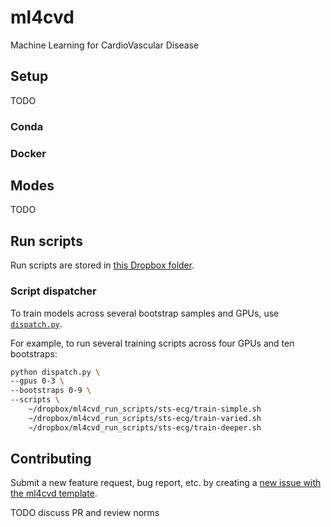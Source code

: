 # ml4cvd
Machine Learning for CardioVascular Disease

## Setup
TODO

### Conda

### Docker

## Modes
TODO

## Run scripts
Run scripts are stored in [this Dropbox folder](https://www.dropbox.com/sh/hjz7adj01x1erfs/AABnZifp1mUqs7Z_26zm4ly9a?dl=0).

### Script dispatcher

To train models across several bootstrap samples and GPUs, use [`dispatch.py`](https://github.com/aguirre-lab/ml/blob/er_dispatcher/scripts/dispatch.py).

For example, to run several training scripts across four GPUs and ten bootstraps:

```zsh
python dispatch.py \
--gpus 0-3 \
--bootstraps 0-9 \
--scripts \
    ~/dropbox/ml4cvd_run_scripts/sts-ecg/train-simple.sh
    ~/dropbox/ml4cvd_run_scripts/sts-ecg/train-varied.sh
    ~/dropbox/ml4cvd_run_scripts/sts-ecg/train-deeper.sh
```

## Contributing

Submit a new feature request, bug report, etc. by creating a [new issue with the ml4cvd template](https://github.com/aguirre-lab/ml/issues/new/choose).

TODO discuss PR and review norms
